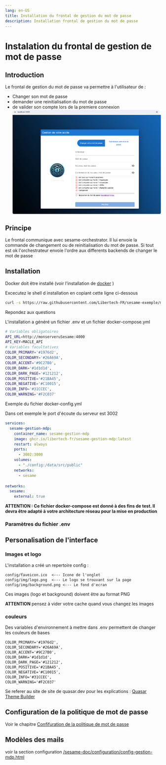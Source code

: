 ```yaml
---
lang: en-US
title: Installation du frontal de gestion du mot de passe
description: Installation frontal de gestion du mot de passe
---
```

# Instalation du frontal de gestion de mot de passe 
## Introduction 
Le frontal de gestion du mot de passe va permettre à l'utilisateur de : 
* Changer son mot de passe 
* demander une reinitialisation du mot de passe 
* de valider son compte lors de la premiere connexion 
![](.gestion-mdp_images/698bcba4.png)
## Principe 
Le frontal communique avec sesame-orchestrator. Il lui envoie la commande de changement ou de reinitialisation du mot de passe.
Si tout est ok l'orchestrateur envoie l'ordre aux differents backends de changer le mot de passe


## Installation 

Docker doit être installé (voir l'installation de [docker](/installation/installation-server.html#prerequis) )

Excecutez le shell d installation en copiant cette ligne ci-dessous
```bash
curl -s https://raw.githubusercontent.com/Libertech-FR/sesame-exemple/main/gestion-mdp/install.sh>./install.sh;bash ./install.sh
```
Repondez aux questions

L'installation a généré un fichier .env et un fichier docker-compose.yml
```bash
# Variables obligatoires
API_URL=http://monserveruSesame:4000
API_KEY=MACLE_API
# Variables facultatives
COLOR_PRIMARY='#1976d2',
COLOR_SECONDARY='#26A69A',
COLOR_ACCENT='#9C27B0',
COLOR_DARK='#1d1d1d',
COLOR_DARK_PAGE='#121212',
COLOR_POSITIVE='#21BA45',
COLOR_NEGATIVE='#C10015',
COLOR_INFO='#31CCEC',
COLOR_WARNING='#F2C037'
```
Exemple du fichier docker-config.yml 

Dans cet exemple le port d'écoute du serveur est 3002
```yaml
services:
  sesame-gestion-mdp:
    container_name: sesame-gestion-mdp
    image: ghcr.io/libertech-fr/sesame-gestion-mdp:latest
    restart: always
    ports: 
      - 3002:3000
    volumes:
      - "./config:/data/src/public"
    networks:
      - sesame 

networks:
  sesame:
    external: true


```

**ATTENTION : Ce fichier docker-compose est donné à des fins de test. Il devra être adapté à votre architecture réseau pour la mise en production**

### Paramètres du fichier .env

## Personalisation de l'interface 
### Images et logo
L'installation a créé un repertoire config :
```
config/faveicon.ico  <--- Icone de l'onglet 
config/img/logo.png  <--- Le logo se trouvant sur la page 
config/img/background.png <--- Le fond d'ecran
```
Ces images (logo et background) doivent être au format PNG

**ATTENTION** pensez à vider votre cache quand vous changez les images

### couleurs
Des variables d'environnement à mettre dans .env permettent de changer les couleurs de bases
```
COLOR_PRIMARY='#1976d2',
COLOR_SECONDARY='#26A69A',
COLOR_ACCENT='#9C27B0',
COLOR_DARK='#1d1d1d',
COLOR_DARK_PAGE='#121212',
COLOR_POSITIVE='#21BA45',
COLOR_NEGATIVE='#C10015',
COLOR_INFO='#31CCEC',
COLOR_WARNING='#F2C037'
```
Se referer au site de site de quasar.dev pour les explications : [Quasar Theme Builder](https://quasar.dev/style/theme-builder)

## Configuration de la politique de mot de passe 

Voir le chapitre [Confifuration de la politique de mot de passe](/sesame-doc/configuration/config-gestion-mdp.html)

## Modèles des mails 
voir la section configuration [/sesame-doc/configuration/config-gestion-mdp.html](/sesame-doc/configuration/config-gestion-mdp.html)
